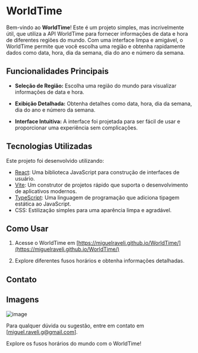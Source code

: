 # WorldTime

Bem-vindo ao **WorldTime**! Este é um projeto simples, mas incrivelmente útil, que utiliza a API WorldTime para fornecer informações de data e hora de diferentes regiões do mundo. Com uma interface limpa e amigável, o WorldTime permite que você escolha uma região e obtenha rapidamente dados como data, hora, dia da semana, dia do ano e número da semana.

## Funcionalidades Principais

- **Seleção de Região:** Escolha uma região do mundo para visualizar informações de data e hora.

- **Exibição Detalhada:** Obtenha detalhes como data, hora, dia da semana, dia do ano e número da semana.

- **Interface Intuitiva:** A interface foi projetada para ser fácil de usar e proporcionar uma experiência sem complicações.

## Tecnologias Utilizadas

Este projeto foi desenvolvido utilizando:

- [React](https://reactjs.org/): Uma biblioteca JavaScript para construção de interfaces de usuário.
- [Vite](https://vitejs.dev/): Um construtor de projetos rápido que suporta o desenvolvimento de aplicativos modernos.
- [TypeScript](https://www.typescriptlang.org/): Uma linguagem de programação que adiciona tipagem estática ao JavaScript.
- CSS: Estilização simples para uma aparência limpa e agradável.

## Como Usar

1. Acesse o WorldTime em [https://miguelraveli.github.io/WorldTime/](https://miguelraveli.github.io/WorldTime/)

2. Explore diferentes fusos horários e obtenha informações detalhadas.

## Contato


## Imagens

![image](https://github.com/MiguelRaveli/WorldTime/assets/86502825/4068da16-314d-4eb1-8946-0d32a26623c5)

Para qualquer dúvida ou sugestão, entre em contato em [miguel.raveli.g@gmail.com].

Explore os fusos horários do mundo com o WorldTime!

